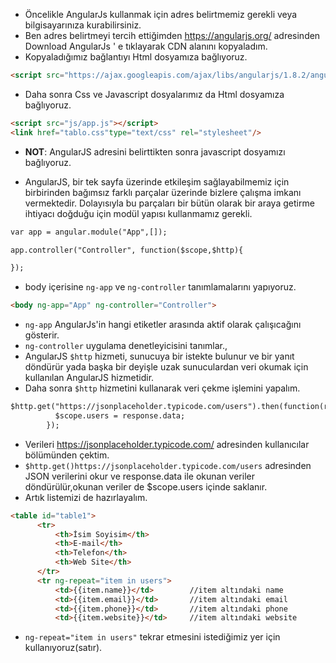 - Öncelikle AngularJs kullanmak için adres belirtmemiz gerekli veya bilgisayarınıza kurabilirsiniz.
- Ben adres belirtmeyi tercih ettiğimden https://angularjs.org/ adresinden Download AngularJs ' e tıklayarak CDN alanını kopyaladım.
- Kopyaladığımız bağlantıyı Html dosyamıza bağlıyoruz.
```html
<script src="https://ajax.googleapis.com/ajax/libs/angularjs/1.8.2/angular.min.js</script>
```
- Daha sonra Css ve Javascript dosyalarımız da Html dosyamıza bağlıyoruz.
```html
<script src="js/app.js"></script>
<link href="tablo.css"type="text/css" rel="stylesheet"/>
```

- **NOT**: AngularJS adresini belirttikten sonra javascript dosyamızı bağlıyoruz.


- AngularJS, bir tek sayfa üzerinde etkileşim sağlayabilmemiz için birbirinden bağımsız farklı parçalar üzerinde bizlere çalışma imkanı vermektedir. Dolayısıyla bu parçaları bir bütün olarak bir araya getirme ihtiyacı doğduğu için modül yapısı kullanmamız gerekli.
```html
var app = angular.module("App",[]);

app.controller("Controller", function($scope,$http){

});
```
- body içerisine `ng-app` ve `ng-controller` tanımlamalarını yapıyoruz.
```html
<body ng-app="App" ng-controller="Controller">
```
- `ng-app` AngularJs'in hangi etiketler arasında aktif olarak çalışıcağını gösterir. 
- `ng-controller` uygulama denetleyicisini tanımlar.,
- AngularJS `$http` hizmeti, sunucuya bir istekte bulunur ve bir yanıt döndürür yada başka bir deyişle uzak sunuculardan veri okumak için kullanılan AngularJS hizmetidir.
- Daha sonra `$http` hizmetini kullanarak veri çekme işlemini yapalım.
```html
$http.get("https://jsonplaceholder.typicode.com/users").then(function(response) {
          $scope.users = response.data;
        });
```
- Verileri https://jsonplaceholder.typicode.com/ adresinden kullanıcılar bölümünden çektim.
- `$http.get()https://jsonplaceholder.typicode.com/users` adresinden JSON verilerini okur  ve response.data ile okunan veriler döndürülür,okunan veriler de $scope.users   içinde saklanır.
- Artık listemizi de hazırlayalım.
```html
<table id="table1">
      <tr>
          <th>İsim Soyisim</th>
          <th>E-mail</th>
          <th>Telefon</th>
          <th>Web Site</th>
      </tr>
      <tr ng-repeat="item in users">
          <td>{{item.name}}</td>        //item altındaki name
          <td>{{item.email}}</td>       //item altındaki email
          <td>{{item.phone}}</td>       //item altındaki phone
          <td>{{item.website}}</td>     //item altındaki website

```
- `ng-repeat="item in users"` tekrar etmesini istediğimiz yer için kullanıyoruz(satır).




